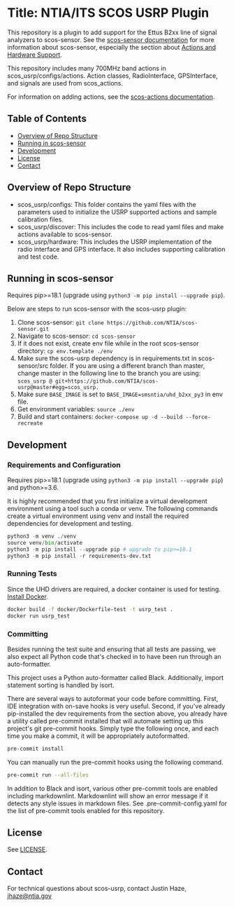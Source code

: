 # Title: NTIA/ITS SCOS USRP Plugin

This repository is a plugin to add support for the Ettus B2xx line of signal analyzers
to scos-sensor. See the [scos-sensor documentation](
    https://github.com/NTIA/scos-sensor/blob/SMBWTB475_refactor_radio_interface/README.md)
for more information about scos-sensor, especially the section about
[Actions and Hardware Support](
    https://github.com/NTIA/scos-sensor/blob/SMBWTB475_refactor_radio_interface/README.md#actions-and-hardware-support).

This repository includes many 700MHz band actions in scos_usrp/configs/actions. Action
classes, RadioInterface, GPSInterface, and signals are used from scos_actions.

For information on adding actions, see the [scos-actions documentation](
    https://github.com/NTIA/scos-actions/blob/PublicRelease/README.md#adding-actions).

## Table of Contents

- [Overview of Repo Structure](#overview-of-repo-structure)
- [Running in scos-sensor](#running-in-scos-sensor)
- [Development](#development)
- [License](#license)
- [Contact](#contact)

## Overview of Repo Structure

- scos_usrp/configs: This folder contains the yaml files with the parameters used to
  initialize the USRP supported actions and sample calibration files.
- scos_usrp/discover: This includes the code to read yaml files and make actions
  available to scos-sensor.
- scos_usrp/hardware: This includes the USRP implementation of the radio interface and
  GPS interface. It also includes supporting calibration and test code.

## Running in scos-sensor

Requires pip>=18.1 (upgrade using `python3 -m pip install --upgrade pip`).

Below are steps to run scos-sensor with the scos-usrp plugin:

1. Clone scos-sensor: `git clone https://github.com/NTIA/scos-sensor.git`
1. Navigate to scos-sensor: `cd scos-sensor`
1. If it does not exist, create env file while in the root scos-sensor directory:
   `cp env.template ./env`
1. Make sure the scos-usrp dependency is in requirements.txt in scos-sensor/src
   folder. If you are using a different branch than master, change master in the
   following line to the branch you are using:
   `scos_usrp @ git+https://github.com/NTIA/scos-usrp@master#egg=scos_usrp.`
1. Make sure `BASE_IMAGE` is set to `BASE_IMAGE=smsntia/uhd_b2xx_py3` in env file.
1. Get environment variables: `source ./env`
1. Build and start containers: `docker-compose up -d --build --force-recreate`

## Development

### Requirements and Configuration

Requires pip>=18.1 (upgrade using `python3 -m pip install --upgrade pip`) and
python>=3.6.

It is highly recommended that you first initialize a virtual development environment
using a tool such a conda or venv. The following commands create a virtual environment
using venv and install the required dependencies for development and testing.

```python
python3 -m venv ./venv
source venv/bin/activate
python3 -m pip install --upgrade pip # upgrade to pip>=18.1
python3 -m pip install -r requirements-dev.txt
```

### Running Tests

Since the UHD drivers are required, a docker container is used for testing. [Install
Docker](https://docs.docker.com/get-docker/).

```bash
docker build -f docker/Dockerfile-test -t usrp_test .
docker run usrp_test
```

### Committing

Besides running the test suite and ensuring that all tests are passing, we also expect
all Python code that's checked in to have been run through an auto-formatter.

This project uses a Python auto-formatter called Black. Additionally, import statement
sorting is handled by isort.

There are several ways to autoformat your code before committing. First, IDE
integration with on-save hooks is very useful. Second, if you've already pip-installed
the dev requirements from the section above, you already have a utility called
pre-commit installed that will automate setting up this project's git pre-commit hooks.
Simply type the following once, and each time you make a commit, it will be
appropriately autoformatted.

```bash
pre-commit install
```

You can manually run the pre-commit hooks using the following command.

```bash
pre-commit run --all-files
```

In addition to Black and isort, various other pre-commit tools are enabled including
markdownlint. Markdownlint will show an error message if it detects any style issues in
markdown files. See .pre-commit-config.yaml for the list of pre-commit tools enabled
for this repository.

## License

See [LICENSE](LICENSE.md).

## Contact

For technical questions about scos-usrp, contact Justin Haze, jhaze@ntia.gov
